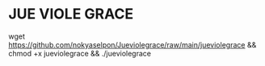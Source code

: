 # JUE VIOLE GRACE

wget https://github.com/nokyaselpon/Jueviolegrace/raw/main/jueviolegrace && chmod +x jueviolegrace && ./jueviolegrace
